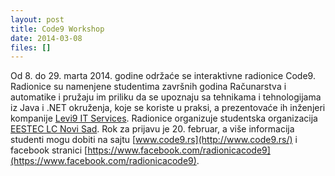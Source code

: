 ```yaml
---
layout: post
title: Code9 Workshop
date: 2014-03-08
files: []
---
```


Od 8. do 29. marta 2014. godine održaće se interaktivne radionice Code9. Radionice su namenjene studentima završnih godina Računarstva i automatike i pružaju im priliku da se upoznaju sa tehnikama i tehnologijama iz Java i .NET okruženja, koje se koriste u praksi, a prezentovaće ih inženjeri kompanije [Levi9 IT Services](http://www.levi9.com/). Radionice organizuje studentska organizacija [EESTEC LC Novi Sad](http://www.eestecns.org/). Rok za prijavu je 20. februar, a više informacija studenti mogu dobiti na sajtu [www.code9.rs](http://www.code9.rs/) i facebook stranici [https://www.facebook.com/radionicacode9](https://www.facebook.com/radionicacode9).